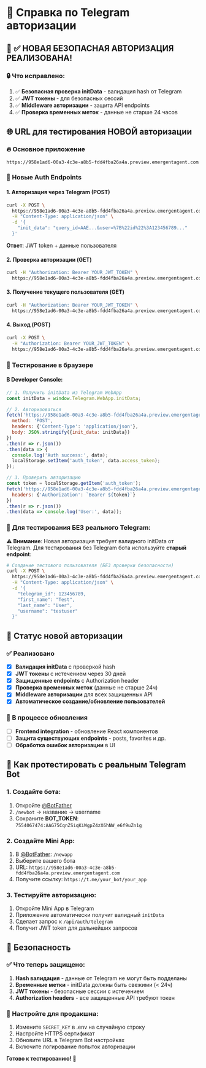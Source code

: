 # 🔐 Справка по Telegram авторизации

## 🎉 ✅ НОВАЯ БЕЗОПАСНАЯ АВТОРИЗАЦИЯ РЕАЛИЗОВАНА!

### 🔒 Что исправлено:
1. ✅ **Безопасная проверка initData** - валидация hash от Telegram
2. ✅ **JWT токены** - для безопасных сессий 
3. ✅ **Middleware авторизации** - защита API endpoints
4. ✅ **Проверка временных меток** - данные не старше 24 часов

## 🌐 URL для тестирования НОВОЙ авторизации

### 🔥 Основное приложение
```
https://958e1ad6-00a3-4c3e-a8b5-fdd4fba26a4a.preview.emergentagent.com
```

### 🔑 Новые Auth Endpoints

#### 1. Авторизация через Telegram (POST)
```bash
curl -X POST \
  https://958e1ad6-00a3-4c3e-a8b5-fdd4fba26a4a.preview.emergentagent.com/api/auth/telegram \
  -H "Content-Type: application/json" \
  -d '{
    "init_data": "query_id=AAE...&user=%7B%22id%22%3A123456789..."
  }'
```
**Ответ**: JWT token + данные пользователя

#### 2. Проверка авторизации (GET)
```bash
curl -H "Authorization: Bearer YOUR_JWT_TOKEN" \
  https://958e1ad6-00a3-4c3e-a8b5-fdd4fba26a4a.preview.emergentagent.com/api/auth/verify
```

#### 3. Получение текущего пользователя (GET)
```bash
curl -H "Authorization: Bearer YOUR_JWT_TOKEN" \
  https://958e1ad6-00a3-4c3e-a8b5-fdd4fba26a4a.preview.emergentagent.com/api/auth/me
```

#### 4. Выход (POST)
```bash
curl -X POST \
  -H "Authorization: Bearer YOUR_JWT_TOKEN" \
  https://958e1ad6-00a3-4c3e-a8b5-fdd4fba26a4a.preview.emergentagent.com/api/auth/logout
```

### 🧪 Тестирование в браузере

#### В Developer Console:
```javascript
// 1. Получить initData из Telegram WebApp
const initData = window.Telegram.WebApp.initData;

// 2. Авторизоваться
fetch('https://958e1ad6-00a3-4c3e-a8b5-fdd4fba26a4a.preview.emergentagent.com/api/auth/telegram', {
  method: 'POST',
  headers: {'Content-Type': 'application/json'},
  body: JSON.stringify({init_data: initData})
})
.then(r => r.json())
.then(data => {
  console.log('Auth success:', data);
  localStorage.setItem('auth_token', data.access_token);
});

// 3. Проверить авторизацию
const token = localStorage.getItem('auth_token');
fetch('https://958e1ad6-00a3-4c3e-a8b5-fdd4fba26a4a.preview.emergentagent.com/api/auth/verify', {
  headers: {'Authorization': `Bearer ${token}`}
})
.then(r => r.json())
.then(data => console.log('User:', data));
```

### 🚨 Для тестирования БЕЗ реального Telegram:

**⚠️ Внимание**: Новая авторизация требует валидного initData от Telegram. Для тестирования без Telegram бота используйте **старый endpoint**:

```bash
# Создание тестового пользователя (БЕЗ проверки безопасности)
curl -X POST \
  https://958e1ad6-00a3-4c3e-a8b5-fdd4fba26a4a.preview.emergentagent.com/api/users/ \
  -H "Content-Type: application/json" \
  -d '{
    "telegram_id": 123456789,
    "first_name": "Test",
    "last_name": "User", 
    "username": "testuser"
  }'
```

## 🔧 Статус новой авторизации

### ✅ Реализовано
- [x] **Валидация initData** с проверкой hash
- [x] **JWT токены** с истечением через 30 дней
- [x] **Защищенные endpoints** с Authorization header
- [x] **Проверка временных меток** (данные не старше 24ч)
- [x] **Middleware авторизации** для всех защищенных API
- [x] **Автоматическое создание/обновление пользователей**

### 🔄 В процессе обновления
- [ ] **Frontend integration** - обновление React компонентов
- [ ] **Защита существующих endpoints** - posts, favorites и др.
- [ ] **Обработка ошибок авторизации** в UI

## 🎯 Как протестировать с реальным Telegram Bot

### 1. Создайте бота:
1. Откройте [@BotFather](https://t.me/botfather)
2. `/newbot` → название → username
3. Сохраните **BOT_TOKEN**: `7554067474:AAG75CqnZSiqKiWgpZ4zX6hNW_e6f9uZn1g`

### 2. Создайте Mini App:
1. В [@BotFather](https://t.me/botfather): `/newapp`
2. Выберите вашего бота
3. URL: `https://958e1ad6-00a3-4c3e-a8b5-fdd4fba26a4a.preview.emergentagent.com`
4. Получите ссылку: `https://t.me/your_bot/your_app`

### 3. Тестируйте авторизацию:
1. Откройте Mini App в Telegram
2. Приложение автоматически получит валидный `initData`
3. Сделает запрос к `/api/auth/telegram`
4. Получит JWT token для дальнейших запросов

## 🔐 Безопасность

### ✅ Что теперь защищено:
1. **Hash валидация** - данные от Telegram не могут быть подделаны
2. **Временные метки** - initData должны быть свежими (< 24ч)
3. **JWT токены** - безопасные сессии с истечением
4. **Authorization headers** - все защищенные API требуют токен

### 🚨 Настройте для продакшна:
1. Измените `SECRET_KEY` в .env на случайную строку
2. Настройте HTTPS сертификат  
3. Обновите URL в Telegram Bot настройках
4. Включите логирование попыток авторизации

**Готово к тестированию! 🚀**